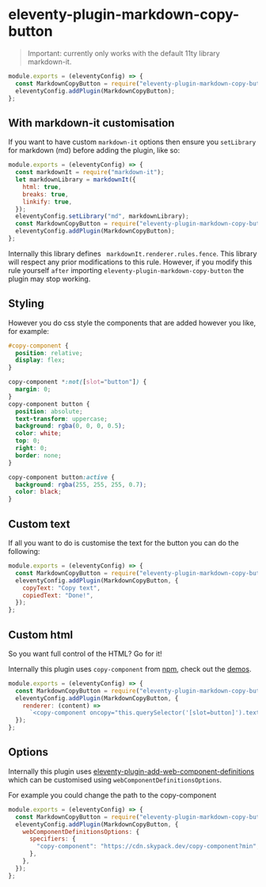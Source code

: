 # eleventy-plugin-markdown-copy-button

> Important: currently only works with the default 11ty library markdown-it.

```js
module.exports = (eleventyConfig) => {
  const MarkdownCopyButton = require("eleventy-plugin-markdown-copy-button");
  eleventyConfig.addPlugin(MarkdownCopyButton);
};
```

## With markdown-it customisation

If you want to have custom `markdown-it` options then ensure you `setLibrary` for markdown (md) before adding the plugin, like so:

```js
module.exports = (eleventyConfig) => {
  const markdownIt = require("markdown-it");
  let markdownLibrary = markdownIt({
    html: true,
    breaks: true,
    linkify: true,
  });
  eleventyConfig.setLibrary("md", markdownLibrary);
  const MarkdownCopyButton = require("eleventy-plugin-markdown-copy-button");
  eleventyConfig.addPlugin(MarkdownCopyButton);
};
```

Internally this library defines ` markdownIt.renderer.rules.fence`. This library will respect any prior modifications to this rule. However, if you modify this rule yourself `after` importing `eleventy-plugin-markdown-copy-button` the plugin may stop working.

## Styling

However you do css style the components that are added however you like, for example:

```css
#copy-component {
  position: relative;
  display: flex;
}

copy-component *:not([slot="button"]) {
  margin: 0;
}
copy-component button {
  position: absolute;
  text-transform: uppercase;
  background: rgba(0, 0, 0, 0.5);
  color: white;
  top: 0;
  right: 0;
  border: none;
}

copy-component button:active {
  background: rgba(255, 255, 255, 0.7);
  color: black;
}
```

## Custom text

If all you want to do is customise the text for the button you can do the following:

```js
module.exports = (eleventyConfig) => {
  const MarkdownCopyButton = require("eleventy-plugin-markdown-copy-button");
  eleventyConfig.addPlugin(MarkdownCopyButton, {
    copyText: "Copy text",
    copiedText: "Done!",
  });
};
```

## Custom html

So you want full control of the HTML? Go for it!

Internally this plugin uses `copy-component` from [npm](https://www.npmjs.com/package/copy-component), check out the [demos](https://griffa.dev/demos/copy-component/).

```js
module.exports = (eleventyConfig) => {
  const MarkdownCopyButton = require("eleventy-plugin-markdown-copy-button");
  eleventyConfig.addPlugin(MarkdownCopyButton, {
    renderer: (content) =>
      `<copy-component oncopy="this.querySelector('[slot=button]').textContent='${copiedText}'" style="display: block;">${content}<button slot="button">Copy</button></copy-component>`,
  });
};
```

## Options

Internally this plugin uses [eleventy-plugin-add-web-component-definitions](https://github.com/jdvivar/eleventy-plugin-add-web-component-definitions) which can be customised using `webComponentDefinitionsOptions`.

For example you could change the path to the copy-component

```js
module.exports = (eleventyConfig) => {
  const MarkdownCopyButton = require("eleventy-plugin-markdown-copy-button");
  eleventyConfig.addPlugin(MarkdownCopyButton, {
    webComponentDefinitionsOptions: {
      specifiers: {
        "copy-component": "https://cdn.skypack.dev/copy-component?min",
      },
    },
  });
};
```
